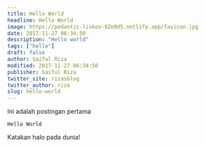 ```yaml
---
title: Hello World
headline: Hello World
image: https://pedantic-liskov-82e0d5.netlify.app/favicon.jpg
date: 2017-11-27 06:34:50
description: "Hello world"
tags: ["hello"]
draft: false
author: Saiful Riza
modified: 2017-11-27 06:34:50
publisher: Saiful Riza
twitter_site: rizasblog
twitter_author: riza
slug: hello-world
---
```


Ini adalah postingan pertama

<!-- more -->

```
Hello World
```

Katakan halo pada dunia!
